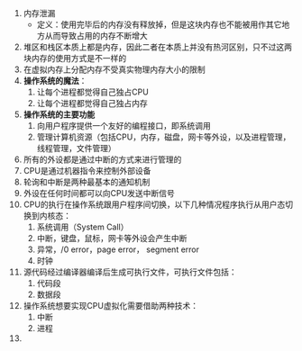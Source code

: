 1. 内存泄漏
   - 定义：使用完毕后的内存没有释放掉，但是这块内存也不能被用作其它地方从而导致占用的内存不断增大
2. 堆区和栈区本质上都是内存，因此二者在本质上并没有热河区别，只不过这两块内存的使用方式是不一样的
3. 在虚拟内存上分配内存不受真实物理内存大小的限制
4. **操作系统的魔法**：
   1. 让每个进程都觉得自己独占CPU
   2. 让每个进程都觉得自己独占内存
5. **操作系统的主要功能**
   1. 向用户程序提供一个友好的编程接口，即系统调用
   2. 管理计算机资源（包括CPU，内存，磁盘，网卡等外设，以及进程管理，线程管理，文件管理）
6. 所有的外设都是通过中断的方式来进行管理的
7. CPU是通过机器指令来控制外部设备
8. 轮询和中断是两种最基本的通知机制
9. 外设在任何时间都可以向CPU发送中断信号
10. CPU的执行在操作系统跟用户程序间切换，以下几种情况程序执行从用户态切换到内核态：
    1. 系统调用（System Call）
    2. 中断，键盘，鼠标，网卡等外设会产生中断
    3. 异常，/0 error，page error， segment error
    4. 时钟
11. 源代码经过编译器编译后生成可执行文件，可执行文件包括：
    1. 代码段
    2. 数据段
12. 操作系统想要实现CPU虚拟化需要借助两种技术：
    1. 中断
    2. 进程
13. 